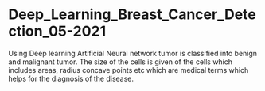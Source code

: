 # Deep_Learning_Breast_Cancer_Detection_05-2021
Using Deep learning Artificial Neural network tumor is classified into benign and malignant tumor. The size of the cells is given of the cells which includes areas, radius concave points etc which are medical terms which helps for the diagnosis of the disease. 
